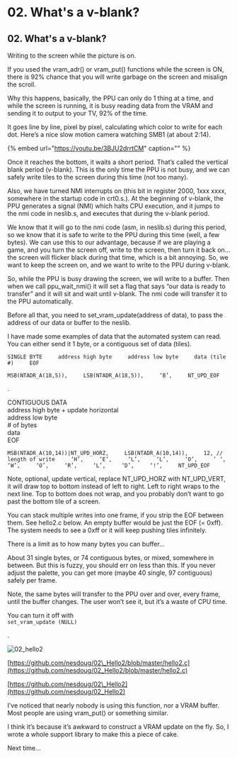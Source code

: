 # 02. What's a v-blank?

## 02. What's a v-blank?

Writing to the screen while the picture is on.

If you used the vram\_adr\(\) or vram\_put\(\) functions while the screen is ON, there is 92% chance that you will write garbage on the screen and misalign the scroll.

Why this happens, basically, the PPU can only do 1 thing at a time, and while the screen is running, it is busy reading data from the VRAM and sending it to output to your TV, 92% of the time.

It goes line by line, pixel by pixel, calculating which color to write for each dot. Here’s a nice slow motion camera watching SMB1 \(at about 2:14\).

{% embed url="https://youtu.be/3BJU2drrtCM" caption="" %}

Once it reaches the bottom, it waits a short period. That’s called the vertical blank period \(v-blank\). This is the only time the PPU is not busy, and we can safely write tiles to the screen during this time \(not too many\).

Also, we have turned NMI interrupts on \(this bit in register 2000, 1xxx xxxx, somewhere in the startup code in crt0.s.\). At the beginning of v-blank, the PPU generates a signal \(NMI\) which halts CPU execution, and it jumps to the nmi code in neslib.s, and executes that during the v-blank period.

We know that it will go to the nmi code \(asm, in neslib.s\) during this period, so we know that it is safe to write to the PPU during this time \(well, a few bytes\). We can use this to our advantage, because if we are playing a game, and you turn the screen off, write to the screen, then turn it back on…the screen will flicker black during that time, which is a bit annoying. So, we want to keep the screen on, and we want to write to the PPU during v-blank.

So, while the PPU is busy drawing the screen, we will write to a buffer. Then when we call ppu\_wait\_nmi\(\) it will set a flag that says “our data is ready to transfer” and it will sit and wait until v-blank. The nmi code will transfer it to the PPU automatically.

Before all that, you need to set\_vram\_update\(address of data\), to pass the address of our data or buffer to the neslib.

I have made some examples of data that the automated system can read. You can either send it 1 byte, or a contiguous set of data \(tiles\).

`SINGLE BYTE    
address high byte    
address low byte    
data (tile #)    
EOF`

`MSB(NTADR_A(18,5)),    
LSB(NTADR_A(18,5)),    
‘B’,    
NT_UPD_EOF`

.

CONTIGUOUS DATA  
address high byte + update horizontal  
address low byte  
\# of bytes  
data  
EOF

`MSB(NTADR_A(10,14))|NT_UPD_HORZ,    
LSB(NTADR_A(10,14)),    
12, // length of write    
‘H’,    
‘E’,    
‘L’,    
‘L’,    
‘O’,    
‘ ‘,    
‘W’,    
‘O’,    
‘R’,    
‘L’,    
‘D’,    
‘!’,    
NT_UPD_EOF`

Note, optional, update vertical, replace NT\_UPD\_HORZ with NT\_UPD\_VERT, it will draw top to bottom instead of left to right. Left to right wraps to the next line. Top to bottom does not wrap, and you probably don’t want to go past the bottom tile of a screen.

You can stack multiple writes into one frame, if you strip the EOF between them. See hello2.c below. An empty buffer would be just the EOF \(= 0xff\). The system needs to see a 0xff or it will keep pushing tiles infinitely.

There is a limit as to how many bytes you can buffer…

About 31 single bytes, or 74 contiguous bytes, or mixed, somewhere in between. But this is fuzzy, you should err on less than this. If you never adjust the palette, you can get more \(maybe 40 single, 97 contiguous\) safely per frame.

Note, the same bytes will transfer to the PPU over and over, every frame, until the buffer changes. The user won’t see it, but it’s a waste of CPU time.

You can turn it off with  
`set_vram_update (NULL)`

.

![02\_hello2](https://nesdoug.files.wordpress.com/2018/09/02_hello2.png?w=924)

[https://github.com/nesdoug/02\_Hello2/blob/master/hello2.c](https://github.com/nesdoug/02_Hello2/blob/master/hello2.c)

[https://github.com/nesdoug/02\_Hello2](https://github.com/nesdoug/02_Hello2)

I’ve noticed that nearly nobody is using this function, nor a VRAM buffer. Most people are using vram\_put\(\) or something similar.

I think it’s because it’s awkward to construct a VRAM update on the fly. So, I wrote a whole support library to make this a piece of cake.

Next time…

